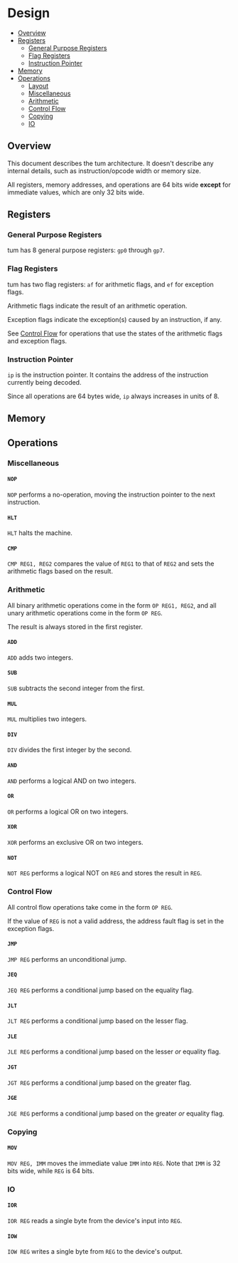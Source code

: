 Design
======

* [Overview](#overview)
* [Registers](#registers)
    + [General Purpose Registers](#general-purpose-registers)
    + [Flag Registers](#flag-registers)
    + [Instruction Pointer](#instruction-pointer)
* [Memory](#memory)
* [Operations](#operations)
    + [Layout](#layout)
    + [Miscellaneous](#miscellaneous)
    + [Arithmetic](#arithmetic)
    + [Control Flow](#control-flow)
    + [Copying](#copying)
    + [IO](#io)

## Overview

This document describes the tum architecture. It doesn't describe any internal details,
such as instruction/opcode width or memory size.

All registers, memory addresses, and operations are 64 bits wide **except** for immediate
values, which are only 32 bits wide.

## Registers

### General Purpose Registers

tum has 8 general purpose registers: `gp0` through `gp7`.

### Flag Registers

tum has two flag registers: `af` for arithmetic flags, and `ef` for exception flags.

Arithmetic flags indicate the result of an arithmetic operation.

Exception flags indicate the exception(s) caused by an instruction, if any.

See [Control Flow](#control-flow)
for operations that use the states of the arithmetic flags and exception flags.

### Instruction Pointer

`ip` is the instruction pointer. It contains the address of the instruction currently being decoded.

Since all operations are 64 bytes wide, `ip` always increases in units of 8.

## Memory

## Operations

### Miscellaneous

#### `NOP`

`NOP` performs a no-operation, moving the instruction pointer to the next instruction.

#### `HLT`

`HLT` halts the machine.

#### `CMP`

`CMP REG1, REG2` compares the value of `REG1` to that of `REG2` and sets the arithmetic flags
based on the result.

### Arithmetic

All binary arithmetic operations come in the form `OP REG1, REG2`,
and all unary arithmetic operations come in the form `OP REG`.

The result is always stored in the first register.

#### `ADD`

`ADD` adds two integers.

#### `SUB`

`SUB` subtracts the second integer from the first.

#### `MUL`

`MUL` multiplies two integers.

#### `DIV`

`DIV` divides the first integer by the second.

#### `AND`

`AND` performs a logical AND on two integers.

#### `OR`

`OR` performs a logical OR on two integers.

#### `XOR`

`XOR` performs an exclusive OR on two integers.

#### `NOT`

`NOT REG` performs a logical NOT on `REG` and stores the result in `REG`.

### Control Flow

All control flow operations take come in the form `OP REG`.

If the value of `REG` is not a valid address, the address fault flag is set
in the exception flags.

#### `JMP`

`JMP REG` performs an unconditional jump.

#### `JEQ`

`JEQ REG` performs a conditional jump based on the equality flag.

#### `JLT`

`JLT REG` performs a conditional jump based on the lesser flag.

#### `JLE`

`JLE REG` performs a conditional jump based on the lesser *or* equality flag.

#### `JGT`

`JGT REG` performs a conditional jump based on the greater flag.

#### `JGE`

`JGE REG` performs a conditional jump based on the greater *or* equality flag.

### Copying

#### `MOV`

`MOV REG, IMM` moves the immediate value `IMM` into `REG`. Note that `IMM` is 32 bits wide,
while `REG` is 64 bits.

### IO

#### `IOR`

`IOR REG` reads a single byte from the device's input into `REG`.

#### `IOW`

`IOW REG` writes a single byte from `REG` to the device's output.
